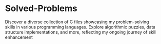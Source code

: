 # Solved-Problems
Discover a diverse collection of C files showcasing my problem-solving skills in various programming languages. Explore algorithmic puzzles, data structure implementations, and more, reflecting my ongoing journey of skill enhancement
